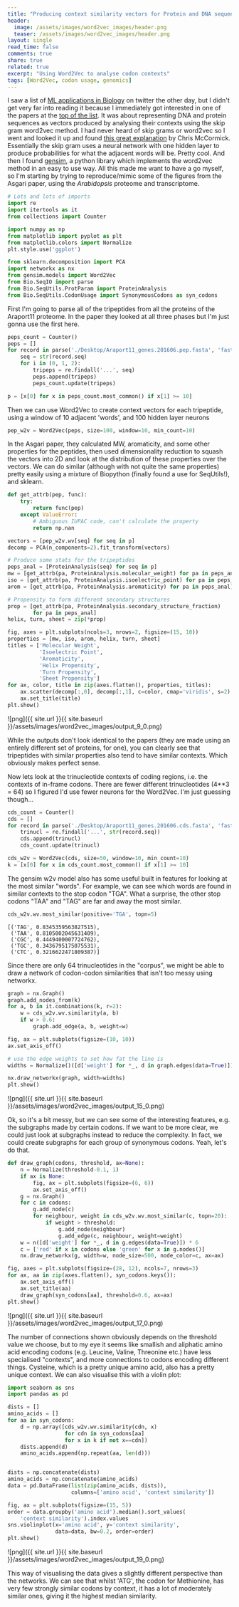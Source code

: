 ```yaml
---
title: "Producing context similarity vectors for Protein and DNA sequences"
header:
  image: /assets/images/word2vec_images/header.png
  teaser: /assets/images/word2vec_images/header.png
layout: single
read_time: false
comments: true
share: true
related: true
excerpt: "Using Word2Vec to analyse codon contexts"
tags: [Word2Vec, codon usage, genomics]
---
```


I saw a list of [ML applications in Biology](https://github.com/hussius/deeplearning-biology) on twitter the other day, but I didn't get very far into reading it because I immediately got interested in one of the papers at the [top of the list](http://journals.plos.org/plosone/article?id=10.1371/journal.pone.0141287). It was about representing DNA and protein sequences as vectors produced by analysing their contexts using the skip gram word2vec method. I had never heard of skip grams or word2vec so I went and looked it up and found [this great explanation](http://mccormickml.com/2016/04/19/word2vec-tutorial-the-skip-gram-model/) by Chris McCormick. Essentially the skip gram uses a neural network with one hidden layer to produce probabilities for what the adjacent words will be. Pretty cool. And then I found [gensim](https://radimrehurek.com/gensim/), a python library which implements the word2vec method in an easy to use way. All this made me want to have a go myself, so I'm starting by trying to reproduce/mimic some of the figures from the Asgari paper, using the *Arabidopsis* proteome and transcriptome.


```python
# Lots and lots of imports
import re
import itertools as it
from collections import Counter

import numpy as np
from matplotlib import pyplot as plt
from matplotlib.colors import Normalize
plt.style.use('ggplot')

from sklearn.decomposition import PCA
import networkx as nx
from gensim.models import Word2Vec
from Bio.SeqIO import parse
from Bio.SeqUtils.ProtParam import ProteinAnalysis
from Bio.SeqUtils.CodonUsage import SynonymousCodons as syn_codons
```
  

First I'm going to parse all of the tripeptides from all the proteins of the Araport11 proteome. In the paper they looked at all three phases but I'm just gonna use the first here.


```python
peps_count = Counter()
peps = []
for record in parse('./Desktop/Araport11_genes.201606.pep.fasta', 'fasta'):
    seq = str(record.seq)
    for i in (0, 1, 2):
        tripeps = re.findall('...', seq)
        peps.append(tripeps)
        peps_count.update(tripeps)

p = [x[0] for x in peps_count.most_common() if x[1] >= 10]
```

Then we can use Word2Vec to create context vectors for each tripeptide, using a window of 10 adjacent 'words', and 100 hidden layer neurons


```python
pep_w2v = Word2Vec(peps, size=100, window=10, min_count=10)
```

In the Asgari paper, they calculated MW, aromaticity, and some other properties for the peptides, then used dimensionality reduction to squash the vectors into 2D and look at the distribution of these properties over the vectors. We can do similar (although with not quite the same properties) pretty easily using a mixture of Biopython (finally found a use for SeqUtils!), and sklearn.


```python
def get_attrb(pep, func):
    try:
        return func(pep)
    except ValueError:
        # Ambiguous IUPAC code, can't calculate the property
        return np.nan

vectors = [pep_w2v.wv[seq] for seq in p]
decomp = PCA(n_components=2).fit_transform(vectors)

# Produce some stats for the tripeptides
peps_anal = [ProteinAnalysis(seq) for seq in p]
mw = [get_attrb(pa, ProteinAnalysis.molecular_weight) for pa in peps_anal]
iso = [get_attrb(pa, ProteinAnalysis.isoelectric_point) for pa in peps_anal]
arom = [get_attrb(pa, ProteinAnalysis.aromaticity) for pa in peps_anal]

# Propensity to form different secondary structures
prop = [get_attrb(pa, ProteinAnalysis.secondary_structure_fraction)
        for pa in peps_anal]
helix, turn, sheet = zip(*prop)
```


```python
fig, axes = plt.subplots(ncols=3, nrows=2, figsize=(15, 10))
properties = [mw, iso, arom, helix, turn, sheet]
titles = ['Molecular Weight',
          'Isoelectric Point',
          'Aromaticity',
          'Helix Propensity',
          'Turn Propensity',
          'Sheet Propensity']
for ax, color, title in zip(axes.flatten(), properties, titles):
    ax.scatter(decomp[:,0], decomp[:,1], c=color, cmap='viridis', s=2)
    ax.set_title(title)
plt.show()
```

![png]({{ site.url }}{{ site.baseurl }}/assets/images/word2vec_images/output_9_0.png)


While the outputs don't look identical to the papers (they are made using an entirely different set of proteins, for one), you can clearly see that tripeptides with similar properties also tend to have similar contexts. Which obviously makes perfect sense.

Now lets look at the trinucleotide contexts of coding regions, i.e. the contexts of in-frame codons. There are fewer different trinucleotides (4**3 = 64) so I figured I'd use fewer neurons for the Word2Vec. I'm just guessing though...


```python
cds_count = Counter()
cds = []
for record in parse('./Desktop/Araport11_genes.201606.cds.fasta', 'fasta'):
    trinucl = re.findall('...', str(record.seq))
    cds.append(trinucl)
    cds_count.update(trinucl)

cds_w2v = Word2Vec(cds, size=50, window=10, min_count=10)
k = [x[0] for x in cds_count.most_common() if x[1] >= 10]
```

The gensim w2v model also has some useful built in features for looking at the most similar "words". For example, we can see which words are found in similar contexts to the stop codon "TGA". What a surprise, the other stop codons "TAA" and "TAG" are far and away the most similar.


```python
cds_w2v.wv.most_similar(positive='TGA', topn=5)
```




    [('TAG', 0.8345359563827515),
     ('TAA', 0.8105002045631409),
     ('CGC', 0.4449400007724762),
     ('TGC', 0.3436795175075531),
     ('CTC', 0.3216622471809387)]



Since there are only 64 trinucleotides in the "corpus", we might be able to draw a network of codon-codon similarities that isn't too messy using networkx.


```python
graph = nx.Graph()
graph.add_nodes_from(k)
for a, b in it.combinations(k, r=2):
    w = cds_w2v.wv.similarity(a, b)
    if w > 0.6:
        graph.add_edge(a, b, weight=w)

fig, ax = plt.subplots(figsize=(10, 10))
ax.set_axis_off()

# use the edge weights to set how fat the line is
widths = Normalize()([d['weight'] for *_, d in graph.edges(data=True)]) * 5

nx.draw_networkx(graph, width=widths)
plt.show()
```


![png]({{ site.url }}{{ site.baseurl }}/assets/images/word2vec_images/output_15_0.png)


Ok, so it's a bit messy, but we can see some of the interesting features, e.g. the subgraphs made by certain codons. If we want to be more clear, we could just look at subgraphs instead to reduce the complexity. In fact, we could create subgraphs for each group of synonymous codons. Yeah, let's do that.


```python
def draw_graph(codons, threshold, ax=None):
    n = Normalize(threshold-0.1, 1)
    if ax is None:
        fig, ax = plt.subplots(figsize=(6, 6))
        ax.set_axis_off()
    g = nx.Graph()
    for c in codons:
        g.add_node(c)
        for neighbour, weight in cds_w2v.wv.most_similar(c, topn=20):
            if weight > threshold:
                g.add_node(neighbour)
                g.add_edge(c, neighbour, weight=weight)
    w = n([d['weight'] for *_, d in g.edges(data=True)]) * 6
    c = ['red' if x in codons else 'green' for x in g.nodes()]
    nx.draw_networkx(g, width=w, node_size=500, node_color=c, ax=ax)

fig, axes = plt.subplots(figsize=(28, 12), ncols=7, nrows=3)
for ax, aa in zip(axes.flatten(), syn_codons.keys()):
    ax.set_axis_off()
    ax.set_title(aa)
    draw_graph(syn_codons[aa], threshold=0.6, ax=ax)
plt.show()
```


![png]({{ site.url }}{{ site.baseurl }}/assets/images/word2vec_images/output_17_0.png)


The number of connections shown obviously depends on the threshold value we choose, but to my eye it seems like smallish and aliphatic amino acid encoding codons (e.g. Leucine, Valine, Threonine etc.) have less specialised "contexts", and more connections to codons encoding different things. Cysteine, which is a pretty unique amino acid, also has a pretty unique context. We can also visualise this with a violin plot:


```python
import seaborn as sns
import pandas as pd

dists = []
amino_acids = []
for aa in syn_codons:
    d = np.array([cds_w2v.wv.similarity(cdn, x)
                  for cdn in syn_codons[aa]
                  for x in k if not x==cdn])
    dists.append(d)
    amino_acids.append(np.repeat(aa, len(d)))


dists = np.concatenate(dists)
amino_acids = np.concatenate(amino_acids)
data = pd.DataFrame(list(zip(amino_acids, dists)),
                    columns=['amino acid', 'context similarity'])

fig, ax = plt.subplots(figsize=(15, 5))
order = data.groupby('amino acid').median().sort_values(
    'context similarity').index.values
sns.violinplot(x='amino acid', y='context similarity',
               data=data, bw=0.2, order=order)
plt.show()
```


![png]({{ site.url }}{{ site.baseurl }}/assets/images/word2vec_images/output_19_0.png)


This way of visualising the data gives a slightly different perspective than the networks. We can see that whilst 'ATG', the codon for Methionine, has very few strongly similar codons by context, it has a lot of moderately similar ones, giving it the highest median similarity.  
